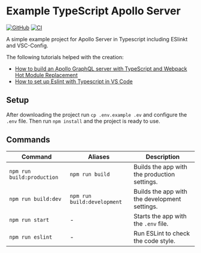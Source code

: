 # Example TypeScript Apollo Server

[![GitHub](https://img.shields.io/github/license/TitusKirch/Example-TypeScript-Apollo-Server)](https://github.com/TitusKirch/Example-TypeScript-Apollo-Server/LICENSE)
[![CI](https://github.com/TitusKirch/Example-TypeScript-Apollo-Server/actions/workflows/ci.yml/badge.svg)](https://github.com/TitusKirch/Example-TypeScript-Apollo-Server/actions/workflows/ci.yml)

A simple example project for Apollo Server in Typescript including ESlinkt and VSC-Config.

The following tutorials helped with the creation:
- [How to build an Apollo GraphQL server with TypeScript and Webpack Hot Module Replacement](https://medium.com/free-code-camp/build-an-apollo-graphql-server-with-typescript-and-webpack-hot-module-replacement-hmr-3c339d05184f)
- [How to set up Eslint with Typescript in VS Code](https://thesoreon.com/blog/how-to-set-up-eslint-with-typescript-in-vs-code)

## Setup
After downloading the project run `cp .env.example .ev` and configure the `.env` file. Then run `npm install` and the project is ready to use.

## Commands
|Command|Aliases|Description|
|---|---|---|
|`npm run build:production`|`npm run build`| Builds the app with the production settings. |
|`npm run build:dev`|`npm run build:development`| Builds the app with the development settings. |
|`npm run start`| - | Starts the app with the `.env` file. |
|`npm run eslint`| - | Run ESLint to check the code style. |